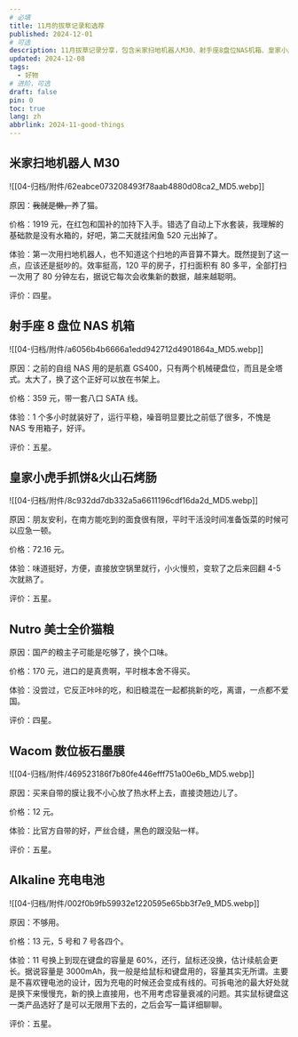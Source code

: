 ```yaml
---
# 必填
title: 11月的拔草记录和选荐
published: 2024-12-01
# 可选
description: 11月拔草记录分享，包含米家扫地机器人M30、射手座8盘位NAS机箱、皇家小虎手抓饼、Nutro美士猫粮、Wacom数位板石墨膜、Alkaline充电电池等好物推荐。
updated: 2024-12-08
tags:
  - 好物
# 进阶，可选
draft: false
pin: 0
toc: true
lang: zh
abbrlink: 2024-11-good-things
---
```


## 米家扫地机器人 M30

![[04-归档/附件/62eabce073208493f78aab4880d08ca2_MD5.webp]]

原因：~~我就是懒，~~养了猫。

价格：1919 元，在红包和国补的加持下入手。错选了自动上下水套装，我理解的基础款是没有水箱的，好吧，第二天就挂闲鱼 520 元出掉了。

体验：第一次用扫地机器人，也不知道这个扫地的声音算不算大。既然提到了这一点，应该还是挺吵的。效率挺高，120 平的房子，打扫面积有 80 多平，全部打扫一次用了 80 分钟左右，据说它每次会收集新的数据，越来越聪明。

评价：四星。

## 射手座 8 盘位 NAS 机箱

![[04-归档/附件/a6056b4b6666a1edd942712d4901864a_MD5.webp]]

原因：之前的自组 NAS 用的是航嘉 GS400，只有两个机械硬盘位，而且是全塔式。太大了，换了这个正好可以放在书架上。

价格：359 元，带一套八口 SATA 线。

体验：1 个多小时就装好了，运行平稳，噪音明显要比之前低了很多，不愧是 NAS 专用箱子，好评。

评价：五星。

## 皇家小虎手抓饼&火山石烤肠

![[04-归档/附件/8c932dd7db332a5a6611196cdf16da2d_MD5.webp]]

原因：朋友安利，在南方能吃到的面食很有限，平时干活没时间准备饭菜的时候可以应急一顿。

价格：72.16 元。

体验：味道挺好，方便，直接放空锅里就行，小火慢煎，变软了之后来回翻 4-5 次就熟了。

评价：五星。

## Nutro 美士全价猫粮

原因：国产的粮主子可能是吃够了，换个口味。

价格：170 元，进口的是真贵啊，平时根本舍不得买。

体验：没尝过，它反正咔咔的吃，和旧粮混在一起都挑新的吃，离谱，一点都不爱国。

评价：四星。

## Wacom 数位板石墨膜

![[04-归档/附件/469523186f7b80fe446efff751a00e6b_MD5.webp]]

原因：买来自带的膜让我不小心放了热水杯上去，直接烫翘边儿了。

价格：12 元。

体验：比官方自带的好，严丝合缝，黑色的跟没贴一样。

评价：五星。

## Alkaline 充电电池

![[04-归档/附件/002f0b9fb59932e1220595e65bb3f7e9_MD5.webp]]

原因：不够用。

价格：13 元，5 号和 7 号各四个。

体验：11 号换上到现在键盘的容量是 60%，还行，鼠标还没换，估计续航会更长。据说容量是 3000mAh，我一般是给鼠标和键盘用的，容量其实无所谓。主要是不喜欢锂电池的设计，因为充电的时候还会变成有线的。可拆电池的最大好处就是换下来慢慢充，新的换上直接用，也不用考虑容量衰减的问题。其实鼠标键盘这一类产品选好了是可以无限用下去的，之后会写一篇详细聊聊。

评价：五星。